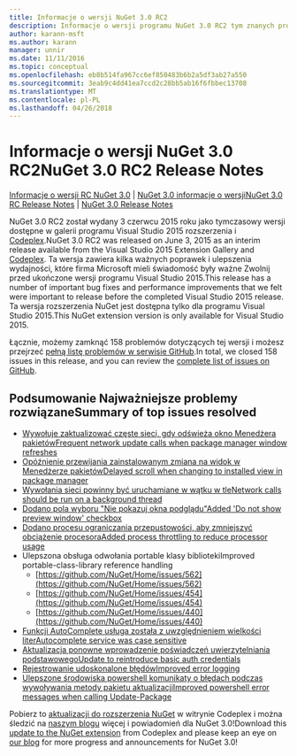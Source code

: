 ```yaml
---
title: Informacje o wersji NuGet 3.0 RC2
description: Informacje o wersji programu NuGet 3.0 RC2 tym znanych problemów, poprawki, dodatkowe funkcje i dcr.
author: karann-msft
ms.author: karann
manager: unnir
ms.date: 11/11/2016
ms.topic: conceptual
ms.openlocfilehash: eb8b514fa967cc6ef850483b6b2a5df3ab27a550
ms.sourcegitcommit: 3eab9c4dd41ea7ccd2c28bb5ab16f6fbbec13708
ms.translationtype: MT
ms.contentlocale: pl-PL
ms.lasthandoff: 04/26/2018
---
```

# <a name="nuget-30-rc2-release-notes"></a><span data-ttu-id="325e4-103">Informacje o wersji NuGet 3.0 RC2</span><span class="sxs-lookup"><span data-stu-id="325e4-103">NuGet 3.0 RC2 Release Notes</span></span>

<span data-ttu-id="325e4-104">[Informacje o wersji RC NuGet 3.0](../release-notes/nuget-3.0-RC.md) | [NuGet 3.0 informacje o wersji](../release-notes/nuget-3.0.0.md)</span><span class="sxs-lookup"><span data-stu-id="325e4-104">[NuGet 3.0 RC Release Notes](../release-notes/nuget-3.0-RC.md) | [NuGet 3.0 Release Notes](../release-notes/nuget-3.0.0.md)</span></span>

<span data-ttu-id="325e4-105">NuGet 3.0 RC2 został wydany 3 czerwcu 2015 roku jako tymczasowy wersji dostępne w galerii programu Visual Studio 2015 rozszerzenia i [Codeplex](https://nuget.codeplex.com/releases/view/615507).</span><span class="sxs-lookup"><span data-stu-id="325e4-105">NuGet 3.0 RC2 was released on June 3, 2015 as an interim release available from the Visual Studio 2015 Extension Gallery and [Codeplex](https://nuget.codeplex.com/releases/view/615507).</span></span> <span data-ttu-id="325e4-106">Ta wersja zawiera kilka ważnych poprawek i ulepszenia wydajności, które firma Microsoft mieli świadomość były ważne Zwolnij przed ukończone wersji programu Visual Studio 2015.</span><span class="sxs-lookup"><span data-stu-id="325e4-106">This release has a number of important bug fixes and performance improvements that we felt were important to release before the completed Visual Studio 2015 release.</span></span> <span data-ttu-id="325e4-107">Ta wersja rozszerzenia NuGet jest dostępna tylko dla programu Visual Studio 2015.</span><span class="sxs-lookup"><span data-stu-id="325e4-107">This NuGet extension version is only available for Visual Studio 2015.</span></span>

<span data-ttu-id="325e4-108">Łącznie, możemy zamknąć 158 problemów dotyczących tej wersji i możesz przejrzeć [pełną listę problemów w serwisie GitHub](https://github.com/NuGet/Home/issues?utf8=%E2%9C%93&q=is%3Aclosed+milestone%3A3.0.0-RTM+sort%3Aupdated-asc+updated%3A%3C%3D2015-06-01).</span><span class="sxs-lookup"><span data-stu-id="325e4-108">In total, we closed 158 issues in this release, and you can review the [complete list of issues on GitHub](https://github.com/NuGet/Home/issues?utf8=%E2%9C%93&q=is%3Aclosed+milestone%3A3.0.0-RTM+sort%3Aupdated-asc+updated%3A%3C%3D2015-06-01).</span></span>

## <a name="summary-of-top-issues-resolved"></a><span data-ttu-id="325e4-109">Podsumowanie Najważniejsze problemy rozwiązane</span><span class="sxs-lookup"><span data-stu-id="325e4-109">Summary of top issues resolved</span></span>

* [<span data-ttu-id="325e4-110">Wywołuje zaktualizować częste sieci, gdy odświeża okno Menedżera pakietów</span><span class="sxs-lookup"><span data-stu-id="325e4-110">Frequent network update calls when package manager window refreshes</span></span>](https://github.com/NuGet/Home/issues/515)
* [<span data-ttu-id="325e4-111">Opóźnienie przewijania zainstalowanym zmiana na widok w Menedżerze pakietów</span><span class="sxs-lookup"><span data-stu-id="325e4-111">Delayed scroll when changing to installed view in package manager</span></span>](https://github.com/NuGet/Home/issues/519)
* [<span data-ttu-id="325e4-112">Wywołania sieci powinny być uruchamiane w wątku w tle</span><span class="sxs-lookup"><span data-stu-id="325e4-112">Network calls should be run on a background thread</span></span>](https://github.com/NuGet/Home/issues/516)
* [<span data-ttu-id="325e4-113">Dodano pola wyboru "Nie pokazuj okna podglądu"</span><span class="sxs-lookup"><span data-stu-id="325e4-113">Added 'Do not show preview window' checkbox</span></span>](https://github.com/NuGet/Home/issues/566)
* [<span data-ttu-id="325e4-114">Dodano procesu ograniczania przepustowości, aby zmniejszyć obciążenie procesora</span><span class="sxs-lookup"><span data-stu-id="325e4-114">Added process throttling to reduce processor usage</span></span>](https://github.com/NuGet/Home/issues/356)
* <span data-ttu-id="325e4-115">Ulepszona obsługa odwołania portable klasy biblioteki</span><span class="sxs-lookup"><span data-stu-id="325e4-115">Improved portable-class-library reference handling</span></span>
    * [https://github.com/NuGet/Home/issues/562](https://github.com/NuGet/Home/issues/562)
    * [https://github.com/NuGet/Home/issues/454](https://github.com/NuGet/Home/issues/454)
    * [https://github.com/NuGet/Home/issues/440](https://github.com/NuGet/Home/issues/440)
* [<span data-ttu-id="325e4-116">Funkcji AutoComplete usługa została z uwzględnieniem wielkości liter</span><span class="sxs-lookup"><span data-stu-id="325e4-116">Autocomplete service was case sensitive</span></span>](https://github.com/NuGet/Home/issues/198)
* [<span data-ttu-id="325e4-117">Aktualizacja ponowne wprowadzenie poświadczeń uwierzytelniania podstawowego</span><span class="sxs-lookup"><span data-stu-id="325e4-117">Update to reintroduce basic auth credentials</span></span>](https://github.com/NuGet/Home/issues/456)
* [<span data-ttu-id="325e4-118">Rejestrowanie udoskonalone błędów</span><span class="sxs-lookup"><span data-stu-id="325e4-118">Improved error logging</span></span>](https://github.com/NuGet/Home/issues/407)
* [<span data-ttu-id="325e4-119">Ulepszone środowiska powershell komunikaty o błędach podczas wywoływania metody pakietu aktualizacji</span><span class="sxs-lookup"><span data-stu-id="325e4-119">Improved powershell error messages when calling Update-Package</span></span>](https://github.com/NuGet/Home/issues/5)

<span data-ttu-id="325e4-120">Pobierz to [aktualizacji do rozszerzenia NuGet](https://nuget.codeplex.com/releases/view/615507) w witrynie Codeplex i można śledzić na [naszym blogu](http://blog.nuget.org) więcej i powiadomień dla NuGet 3.0!</span><span class="sxs-lookup"><span data-stu-id="325e4-120">Download this [update to the NuGet extension](https://nuget.codeplex.com/releases/view/615507) from Codeplex and please keep an eye on [our blog](http://blog.nuget.org) for more progress and announcements for NuGet 3.0!</span></span>